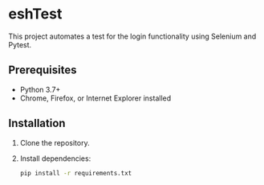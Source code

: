 # eshTest
This project automates a test for the login functionality using Selenium and Pytest.

## Prerequisites

- Python 3.7+
- Chrome, Firefox, or Internet Explorer installed

## Installation

1. Clone the repository.
2. Install dependencies:

   ```bash
   pip install -r requirements.txt
